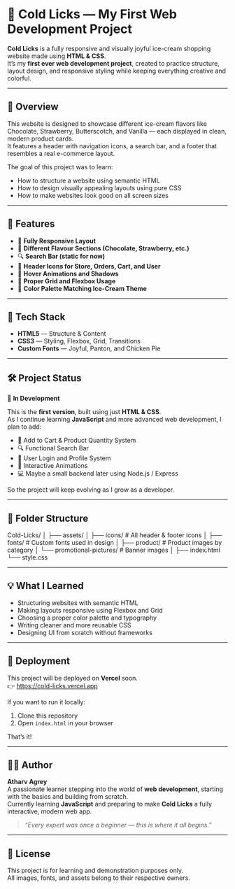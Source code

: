 # 🍦 Cold Licks — My First Web Development Project

**Cold Licks** is a fully responsive and visually joyful ice-cream shopping website made using **HTML & CSS**.  
It’s my **first ever web development project**, created to practice structure, layout design, and responsive styling while keeping everything creative and colorful.

---

## 🌈 Overview

This website is designed to showcase different ice-cream flavors like Chocolate, Strawberry, Butterscotch, and Vanilla — each displayed in clean, modern product cards.  
It features a header with navigation icons, a search bar, and a footer that resembles a real e-commerce layout.

The goal of this project was to learn:
- How to structure a website using semantic HTML  
- How to design visually appealing layouts using pure CSS  
- How to make websites look good on all screen sizes  

---

## 🧠 Features

- 🎨 **Fully Responsive Layout**  
- 🍧 **Different Flavour Sections (Chocolate, Strawberry, etc.)**  
- 🔍 **Search Bar (static for now)**  
- 🛒 **Header Icons for Store, Orders, Cart, and User**  
- 💫 **Hover Animations and Shadows**  
- 🧱 **Proper Grid and Flexbox Usage**  
- 🎨 **Color Palette Matching Ice-Cream Theme**

---

## 🧩 Tech Stack

- **HTML5** — Structure & Content  
- **CSS3** — Styling, Flexbox, Grid, Transitions  
- **Custom Fonts** — Joyful, Panton, and Chicken Pie  

---

## 🛠️ Project Status

🚧 **In Development**

This is the **first version**, built using just **HTML & CSS**.  
As I continue learning **JavaScript** and more advanced web development, I plan to add:

- 🛒 Add to Cart & Product Quantity System  
- 🔍 Functional Search Bar  
- 👤 User Login and Profile System  
- 🧠 Interactive Animations  
- 💻 Maybe a small backend later using Node.js / Express  

So the project will keep evolving as I grow as a developer.

---

## 📁 Folder Structure

Cold-Licks/
│
├── assets/
│ ├── icons/ # All header & footer icons
│ ├── fonts/ # Custom fonts used in design
│ ├── product/ # Product images by category
│ └── promotional-pictures/ # Banner images
│
├── index.html
└── style.css


---

## 💡 What I Learned

- Structuring websites with semantic HTML  
- Making layouts responsive using Flexbox and Grid  
- Choosing a proper color palette and typography  
- Writing cleaner and more reusable CSS  
- Designing UI from scratch without frameworks  

---

## 🚀 Deployment

This project will be deployed on **Vercel** soon.  
👉 https://cold-licks.vercel.app 

If you want to run it locally:
1. Clone this repository  
2. Open `index.html` in your browser  

That’s it!

---

## 👨‍💻 Author

**Atharv Agrey**  
A passionate learner stepping into the world of **web development**, starting with the basics and building from scratch.  
Currently learning **JavaScript** and preparing to make **Cold Licks** a fully interactive, modern web app.

> *“Every expert was once a beginner — this is where it all begins.”*

---

## 🧁 License

This project is for learning and demonstration purposes only.  
All images, fonts, and assets belong to their respective owners.



